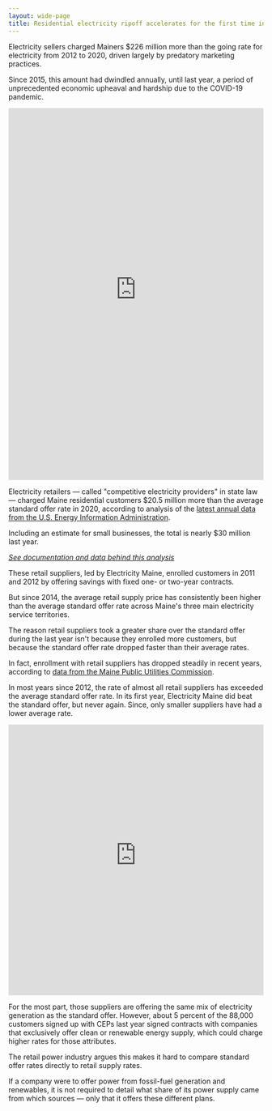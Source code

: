 ```yaml
---
layout: wide-page
title: Residential electricity ripoff accelerates for the first time in five years
---
```


Electricity sellers charged Mainers $226 million more than the going rate for electricity from 2012 to 2020, driven largely by predatory marketing practices.

Since 2015, this amount had dwindled annually, until last year, a period of unprecedented economic upheaval and hardship due to the COVID-19 pandemic.

<div><iframe style="border: none;" src="https://public.tableausoftware.com/views/retail-power-premium-2021/Thecostofretailpowersupply?:showVizHome=no&amp;:embed=true" width="100%" height="735px"></iframe></div>

Electricity retailers — called "competitive electricity providers" in state law — charged Maine residential customers $20.5 million more than the average standard offer rate in 2020, according to analysis of the [latest annual data from the U.S. Energy Information Administration](https://www.eia.gov/electricity/data/eia861/).

Including an estimate for small businesses, the total is nearly $30 million last year.

[_See documentation and data behind this analysis_](https://github.com/darrenfishell/data-projects/tree/master/retail-power-compare)

These retail suppliers, led by Electricity Maine, enrolled customers in 2011 and 2012 by offering savings with fixed one- or two-year contracts.

But since 2014, the average retail supply price has consistently been higher than the average standard offer rate across Maine's three main electricity service territories.

<!-- <div><iframe style="border: none;" src="https://public.tableausoftware.com/views/retail-power-premium-2021/Average-annual-price?:showVizHome=no&amp;:embed=true" width="100%" height="435px"></iframe></div> -->

The reason retail suppliers took a greater share over the standard offer during the last year isn't because they enrolled more customers, but because the standard offer rate dropped faster than their average rates.

In fact, enrollment with retail suppliers has dropped steadily in recent years, according to [data from the Maine Public Utilities Commission](https://www1.maine.gov/mpuc/electricity/choosing_supplier/migration_statistics.shtml).

<!-- <div><iframe style="border: none;" src="https://public.tableausoftware.com/views/retail-power-premium-2021/CEP-enrollment-trend?:showVizHome=no&amp;:embed=true" width="100%" height="435px"></iframe></div> -->

In most years since 2012, the rate of almost all retail suppliers has exceeded the average standard offer rate. In its first year, Electricity Maine did beat the standard offer, but never again. Since, only smaller suppliers have had a lower average rate.

<div><iframe style="border: none;" src="https://public.tableausoftware.com/views/retail-power-premium-2021/Ranking?:showVizHome=no&amp;:embed=true" width="100%" height="535px"></iframe></div>

For the most part, those suppliers are offering the same mix of electricity generation as the standard offer. However, about 5 percent of the 88,000 customers signed up with CEPs last year signed contracts with companies that exclusively offer clean or renewable energy supply, which could charge higher rates for those attributes.

The retail power industry argues this makes it hard to compare standard offer rates directly to retail supply rates.

If a company were to offer power from fossil-fuel generation and renewables, it is not required to detail what share of its power supply came from which sources — only that it offers these different plans.
